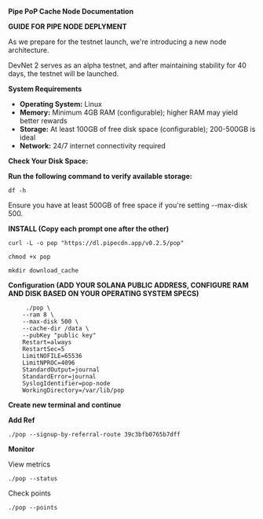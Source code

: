 **Pipe PoP Cache Node Documentation**


**GUIDE FOR PIPE NODE DEPLYMENT**


As we prepare for the testnet launch, we're introducing a new node architecture. 

DevNet 2 serves as an alpha testnet, and after maintaining stability for 40 days, the testnet will be launched.



**System Requirements**  

- **Operating System:** Linux  
- **Memory:** Minimum 4GB RAM (configurable); higher RAM may yield better rewards  
- **Storage:** At least 100GB of free disk space (configurable); 200-500GB is ideal  
- **Network:** 24/7 internet connectivity required

**Check Your Disk Space:**

**Run the following command to verify available storage:**

	df -h

Ensure you have at least 500GB of free space if you're setting --max-disk 500.
		

**INSTALL (Copy each prompt one after the other)**


	curl -L -o pop "https://dl.pipecdn.app/v0.2.5/pop"

	chmod +x pop

	mkdir download_cache




**Configuration (ADD YOUR SOLANA PUBLIC ADDRESS, CONFIGURE RAM AND DISK BASED ON YOUR OPERATING SYSTEM SPECS)**

	     ./pop \
  		--ram 8 \
  		--max-disk 500 \
		--cache-dir /data \
 		--pubKey "public key"
   		Restart=always
		RestartSec=5
		LimitNOFILE=65536
		LimitNPROC=4096
		StandardOutput=journal
		StandardError=journal
		SyslogIdentifier=pop-node
		WorkingDirectory=/var/lib/pop
	

**Create new terminal and continue**


**Add Ref**

	./pop --signup-by-referral-route 39c3bfb0765b7dff




**Monitor**

View metrics

	./pop --status

Check points

	./pop --points

